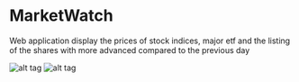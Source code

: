 MarketWatch
===========

Web application display the prices of stock indices, major etf and the listing of the shares with more advanced compared to the previous day

![alt tag](http://image-store.slidesharecdn.com/91a3442d-3d27-4439-9635-1f3dbbaef4d9-large.png)
![alt tag](http://image-store.slidesharecdn.com/fdab301d-7e26-44cd-b77e-594187fe0297-large.png)
